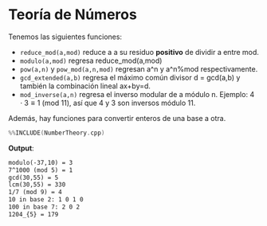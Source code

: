 
# Teoría de Números

Tenemos las siguientes funciones:

- `reduce_mod(a,mod)` reduce a a su residuo **positivo** de dividir a entre mod.
- `modulo(a,mod)` regresa reduce_mod(a,mod)
- `pow(a,n)` y `pow_mod(a,n,mod)` regresan a^n y a^n%mod respectivamente.
- `gcd_extended(a,b)` regresa el máximo común divisor d = gcd(a,b) y también la combinación lineal ax+by=d.
- `mod_inverse(a,n)` regresa el inverso modular de a módulo n. Ejemplo: $4\cdot 3 \equiv 1$ (mod 11), así que 4 y 3 son inversos módulo 11.

Además, hay funciones para convertir enteros de una base a otra.


```c++
%%INCLUDE(NumberTheory.cpp)
```

**Output**:

```txt
modulo(-37,10) = 3
7^1000 (mod 5) = 1
gcd(30,55) = 5
lcm(30,55) = 330
1/7 (mod 9) = 4
10 in base 2: 1 0 1 0 
100 in base 7: 2 0 2 
1204_{5} = 179
```

